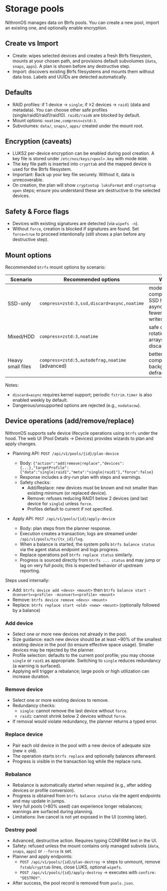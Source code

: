 # Storage pools

NithronOS manages data on Btrfs pools. You can create a new pool, import an existing one, and optionally enable encryption.

## Create vs Import
- Create: wipes selected devices and creates a fresh Btrfs filesystem, mounts at your chosen path, and provisions default subvolumes (`data`, `snaps`, `apps`). A plan is shown before any destructive step.
- Import: discovers existing Btrfs filesystems and mounts them without data loss. Labels and UUIDs are detected automatically.

## Defaults
- RAID profiles: if 1 device → `single`; if ≥2 devices → `raid1` (data and metadata). You can choose other safe profiles (single/raid0/raid1/raid10). `raid5/raid6` are blocked by default.
- Mount options: `noatime,compress=zstd:3`.
- Subvolumes: `data/`, `snaps/`, `apps/` created under the mount root.

## Encryption (caveats)
- LUKS2 per-device encryption can be enabled during pool creation. A key file is stored under `/etc/nos/keys/<pool>.key` with mode `0600`.
- The key file path is inserted into `crypttab` and the mapped device is used for the Btrfs filesystem.
- Important: Back up your key file securely. Without it, data is unrecoverable.
- On creation, the plan will show `cryptsetup luksFormat` and `cryptsetup open` steps; ensure you understand these are destructive to the selected devices.

## Safety & Force flags
- Devices with existing signatures are detected (via `wipefs -n`).
- Without `force`, creation is blocked if signatures are found. Set `force=true` to proceed intentionally (still shows a plan before any destructive step).

## Mount options
Recommended `btrfs` mount options by scenario:

| Scenario | Recommended options | Why |
|---|---|---|
| SSD-only | `compress=zstd:3,ssd,discard=async,noatime` | modern compression, SSD hint, async trim, fewer atime writes |
| Mixed/HDD | `compress=zstd:3,noatime` | safe on rotational arrays; avoid discard cost |
| Heavy small files | `compress=zstd:5,autodefrag,noatime` (advanced) | better compression, background defrag |

Notes:
- `discard=async` requires kernel support; periodic `fstrim.timer` is also enabled weekly by default.
- Dangerous/unsupported options are rejected (e.g., `nodatacow`).

## Device operations (add/remove/replace)
NithronOS supports safe device lifecycle operations using `btrfs` under the hood. The web UI (Pool Details → Devices) provides wizards to plan and apply changes.

- Planning API: `POST /api/v1/pools/{id}/plan-device`
  - Body: `{"action":"add|remove|replace","devices":{...},"targetProfile":{"data":"single|raid1","meta":"single|raid1"},"force":false}`
  - Response includes a dry-run plan with steps and warnings.
  - Safety checks:
    - Add/Replace: new devices must be known and not smaller than existing minimum (or replaced device).
    - Remove: refuses reducing RAID1 below 2 devices (and last device for `single`) unless `force`.
    - Profiles default to current if not specified.

- Apply API: `POST /api/v1/pools/{id}/apply-device`
  - Body: plan steps from the planner response.
  - Execution creates a transaction; logs are streamed under `/api/v1/pools/tx/{tx_id}/log`.
  - When a balance is started, the system polls `btrfs balance status` via the agent status endpoint and logs progress.
  - Replace operations poll `btrfs replace status` similarly.
  - Progress is sourced directly from `btrfs ... status` and may jump or lag on very full pools; this is expected behavior of upstream reporting.

Steps used internally:
- Add: `btrfs device add <devs> <mount>` then `btrfs balance start -dconvert=<profile> -mconvert=<profile> <mount>`
- Remove: `btrfs device remove <devs> <mount>`
- Replace: `btrfs replace start <old> <new> <mount>` (optionally followed by a balance)

### Add device
- Select one or more new devices not already in the pool.
- Size guidance: each new device should be at least ~90% of the smallest existing device in the pool (to ensure effective space usage). Smaller devices may be rejected by the planner.
- Profile selection: defaults to the current pool profile; you may choose `single` or `raid1` as appropriate. Switching to `single` reduces redundancy (a warning is surfaced).
- Applying will trigger a rebalance; large pools or high utilization can increase duration.

### Remove device
- Select one or more existing devices to remove.
- Redundancy checks:
  - `single`: cannot remove the last device without `force`.
  - `raid1`: cannot shrink below 2 devices without `force`.
- If removal would violate redundancy, the planner returns a typed error.

### Replace device
- Pair each old device in the pool with a new device of adequate size (new ≥ old).
- The operation starts `btrfs replace` and optionally balances afterward.
- Progress is visible in the transaction log while the replace runs.

### Rebalance
- Rebalance is automatically started when required (e.g., after adding devices or profile conversion).
- Progress is obtained from `btrfs balance status` via the agent endpoints and may update in jumps.
- Very full pools (>80% used) can experience longer rebalances; warnings are surfaced during planning.
- Limitations: live cancel is not yet exposed in the UI (coming later).

### Destroy pool
- Advanced, destructive action. Requires typing CONFIRM text in the UI.
- Safety: refused unless the mount contains only managed subvols (`data`, `snaps`, `apps`) or `--force` is set.
- Planner and apply endpoints:
  - `POST /api/v1/pools/{id}/plan-destroy` → steps to unmount, remove `fstab`/`crypttab` lines, close LUKS, optional `wipefs`.
  - `POST /api/v1/pools/{id}/apply-destroy` → executes with `confirm: "DESTROY"`.
- After success, the pool record is removed from `pools.json`.


